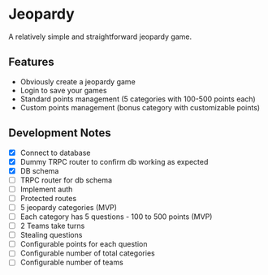 # Jeopardy

A relatively simple and straightforward jeopardy game.

## Features

- Obviously create a jeopardy game
- Login to save your games
- Standard points management (5 categories with 100-500 points each)
- Custom points management (bonus category with customizable points)

## Development Notes

- [x] Connect to database
- [x] Dummy TRPC router to confirm db working as expected
- [x] DB schema
- [ ] TRPC router for db schema
- [ ] Implement auth
- [ ] Protected routes
- [ ] 5 jeopardy categories (MVP)
- [ ] Each category has 5 questions - 100 to 500 points (MVP)
- [ ] 2 Teams take turns
- [ ] Stealing questions
- [ ] Configurable points for each question
- [ ] Configurable number of total categories
- [ ] Configurable number of teams
